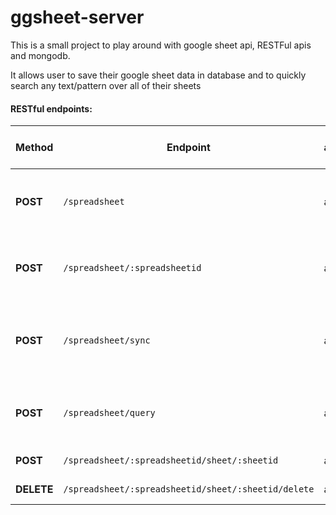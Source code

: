 # ggsheet-server
This is a small project to play around with google sheet api, RESTFul apis and mongodb. 

It allows user to save their google sheet data in database
and to quickly search any text/pattern over all of their sheets

#### RESTful endpoints:
|Method   |Endpoint|Bearer authorization Header | Request body  |Response   |
|---|---|---|---|---|
|**POST**    |`/spreadsheet`         |access_token|`{gmail}`   | All spreadsheets metadata of gmail user in our database  |
|**POST**    |`/spreadsheet/:spreadsheetid` | access_token| `{gmail}` | Specific spreadsheet metadata of gmail user in our database |
|**POST**   |`/spreadsheet/sync`   |access_token   |`{gmail, spreadsheetId}`   |Synchronized spreadsheet in database with the one on google sheet   |
|**POST**  |`/spreadsheet/query`  |access_token   |`{gmail, queryString, spreadsheetId, titleSheet(optional)}`   |All rows in google sheet that contain the query text |
|**POST**   |`/spreadsheet/:spreadsheetid/sheet/:sheetid `  |acces_token   |`{gmail}`   | Specific sheet data|
|**DELETE**   |`/spreadsheet/:spreadsheetid/sheet/:sheetid/delete`| access_token | `{gmail}` | Deleted sheet data |
